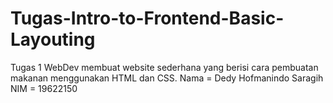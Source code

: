 # Tugas-Intro-to-Frontend-Basic-Layouting
Tugas 1 WebDev membuat website sederhana yang berisi cara pembuatan makanan menggunakan HTML dan CSS. 
Nama = Dedy Hofmanindo Saragih
NIM = 19622150
